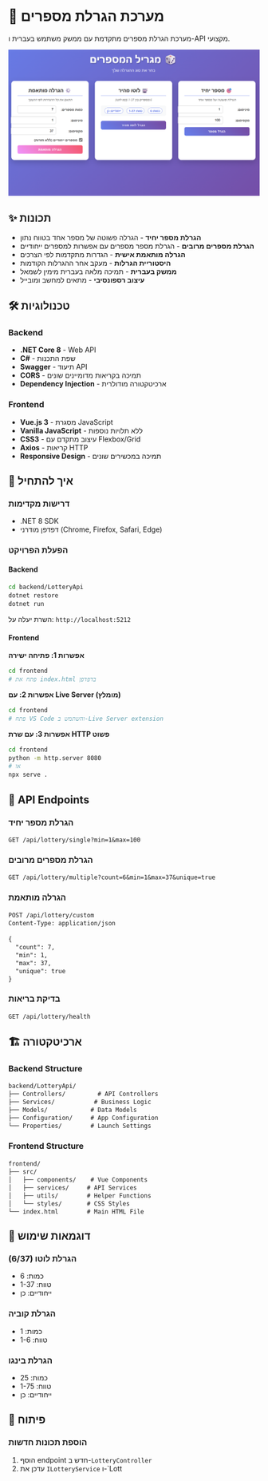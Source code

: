 # 🎲 מערכת הגרלת מספרים

מערכת הגרלת מספרים מתקדמת עם ממשק משתמש בעברית ו-API מקצועי.

![Main Screen](docs/screenshots/main-screen.png)

## ✨ תכונות

- **הגרלת מספר יחיד** - הגרלה פשוטה של מספר אחד בטווח נתון
- **הגרלת מספרים מרובים** - הגרלת מספר מספרים עם אפשרות למספרים ייחודיים
- **הגרלה מותאמת אישית** - הגדרות מתקדמות לפי הצרכים
- **היסטוריית הגרלות** - מעקב אחר ההגרלות הקודמות
- **ממשק בעברית** - תמיכה מלאה בעברית מימין לשמאל
- **עיצוב רספונסיבי** - מתאים למחשב ומובייל

## 🛠️ טכנולוגיות

### Backend
- **.NET Core 8** - Web API
- **C#** - שפת התכנות
- **Swagger** - תיעוד API
- **CORS** - תמיכה בקריאות מדומיינים שונים
- **Dependency Injection** - ארכיטקטורה מודולרית

### Frontend
- **Vue.js 3** - מסגרת JavaScript
- **Vanilla JavaScript** - ללא תלויות נוספות
- **CSS3** - עיצוב מתקדם עם Flexbox/Grid
- **Axios** - קריאות HTTP
- **Responsive Design** - תמיכה במכשירים שונים

## 🚀 איך להתחיל

### דרישות מקדימות
- .NET 8 SDK
- דפדפן מודרני (Chrome, Firefox, Safari, Edge)

### הפעלת הפרויקט

#### Backend
```bash
cd backend/LotteryApi
dotnet restore
dotnet run
```
השרת יעלה על: `http://localhost:5212`

#### Frontend

**אפשרות 1: פתיחה ישירה**
```bash
cd frontend
# פתח את index.html בדפדפן
```

**אפשרות 2: עם Live Server (מומלץ)**
```bash
cd frontend
# פתח VS Code והשתמש ב-Live Server extension
```

**אפשרות 3: עם שרת HTTP פשוט**
```bash
cd frontend
python -m http.server 8080
# או
npx serve .
```

## 📡 API Endpoints

### הגרלת מספר יחיד
```http
GET /api/lottery/single?min=1&max=100
```

### הגרלת מספרים מרובים
```http
GET /api/lottery/multiple?count=6&min=1&max=37&unique=true
```

### הגרלה מותאמת
```http
POST /api/lottery/custom
Content-Type: application/json

{
  "count": 7,
  "min": 1,
  "max": 37,
  "unique": true
}
```

### בדיקת בריאות
```http
GET /api/lottery/health
```

## 🏗️ ארכיטקטורה

### Backend Structure
```
backend/LotteryApi/
├── Controllers/         # API Controllers
├── Services/           # Business Logic
├── Models/            # Data Models
├── Configuration/     # App Configuration
└── Properties/        # Launch Settings
```

### Frontend Structure
```
frontend/
├── src/
│   ├── components/    # Vue Components
│   ├── services/     # API Services
│   ├── utils/        # Helper Functions
│   └── styles/       # CSS Styles
└── index.html        # Main HTML File
```

## 🎯 דוגמאות שימוש

### הגרלת לוטו (6/37)
- כמות: 6
- טווח: 1-37
- ייחודיים: כן

### הגרלת קוביה
- כמות: 1
- טווח: 1-6

### הגרלת בינגו
- כמות: 25
- טווח: 1-75
- ייחודיים: כן

## 🔧 פיתוח

### הוספת תכונות חדשות
1. הוסף endpoint חדש ב-`LotteryController`
2. עדכן את `ILotteryService` ו-`Lott